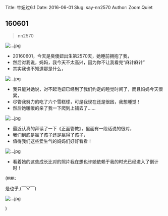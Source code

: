Title: 牛妞过6.1
Date: 2016-06-01
Slug: say-nn2570
Author: Zoom.Quiet


## 160601
> nn2570

![...jpg](http://momoko.zoomquiet.top/niuniu-albums/nn2016/160601-nn2570-0.jpg?imageView2/2/w/360)

- 20160601，今天是臭傻妞出生第2570天，她睡前拥抱了我，
- 然后对我说，妈妈，我今天不太高兴，因为你不让我看完“麻计麻计”
- 其实我也不知道那是什么，


![...jpg](http://momoko.zoomquiet.top/niuniu-albums/nn2016/160601-nn2570-1.jpg?imageView2/2/w/360)

- 我只能对她说，对不起毛妞已经到了我们约定的睡觉时间了，而且妈妈今天很累，
- 尽管我努力的吃了六个雪糕球，可是我现在还是很困，我想睡觉！
- 然后她暖暖的亲了我一下爬到上铺去了……

![...jpg](http://momoko.zoomquiet.top/niuniu-albums/nn2016/160601-nn2570-2.jpg?imageView2/2/w/360)

- 最近认真的拜读了一下《正面管教》，里面有一段话说的很对，
- 我们到底是赢了孩子还是赢得了孩子，
- 值得我们这些爱生气的妈妈们好好看看！

![...jpg](http://momoko.zoomquiet.top/niuniu-albums/nn2016/160601-nn2570-3.jpg?imageView2/2/w/360)

- 看着她的这些成长比对的照片我在想也许她依赖于我的时光已经进入了倒计时！


(`粑粑:` 

是也乎,(￣▽￣)

![...jpg](http://momoko.zoomquiet.top/niuniu-albums/nn2016/160601-nn2570-4.jpg?imageView2/2/w/360)

)
